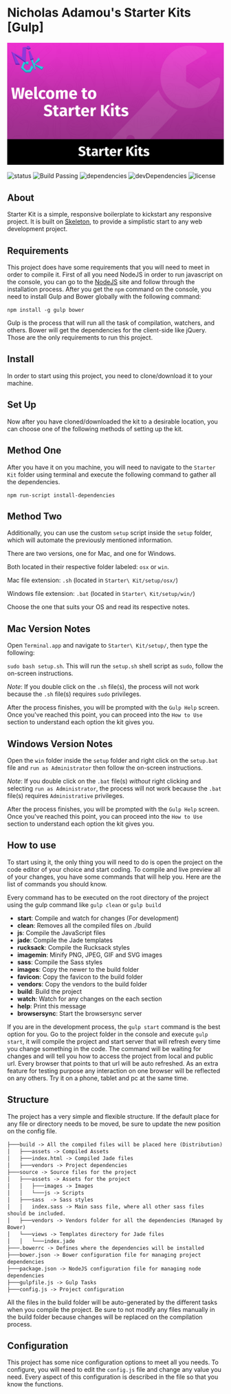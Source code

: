 # Nicholas Adamou's Starter Kits [Gulp]
![Project Preview](other/thumbnail.png)

![status](https://img.shields.io/pypi/status/Django.svg)
![Build Passing](https://travis-ci.org/NicholasAdamou/StarterKits.svg?branch=master)
![dependencies](https://img.shields.io/david/strongloop/express.svg)
![devDependencies](https://img.shields.io/david/dev/strongloop/express.svg)
![license](https://img.shields.io/apm/l/vim-mode.svg)

## About
Starter Kit is a simple, responsive boilerplate to kickstart any responsive project.
It is built on [Skeleton](https://github.com/dhg/Skeleton), to provide a simplistic start to any web development project.

## Requirements
This project does have some requirements that you will need to meet in order to compile it. First of all you need NodeJS in order to run javascript on the console, you can go to the [NodeJS](http://nodejs.rg) site and follow through the installation process. After you get the `npm` command on the console, you need to install Gulp and Bower globally with the following command:

```
npm install -g gulp bower
```

Gulp is the process that will run all the task of compilation, watchers, and others. Bower will get the dependencies for the client-side like jQuery. Those are the only requirements to run this project.

## Install
In order to start using this project, you need to clone/download it to your machine.

## Set Up
Now after you have cloned/downloaded the kit to a desirable location, you can choose one of the following methods of setting up the kit.

## Method One
After you have it on you machine, you will need to navigate to the `Starter Kit` folder using terminal and execute the following command to gather all the dependencies.
```
npm run-script install-dependencies
```

## Method Two
Additionally, you can use the custom `setup` script inside the `setup` folder, which will automate the previously mentioned information.

There are two versions, one for Mac, and one for Windows.

Both located in their respective folder labeled: `osx` or `win`.

Mac file extension: `.sh` (located in `Starter\ Kit/setup/osx/`)

Windows file extension: `.bat` (located in `Starter\ Kit/setup/win/`)

Choose the one that suits your OS and read its respective notes.

## Mac Version Notes

Open `Terminal.app` and navigate to `Starter\ Kit/setup/`, then type the following:

`sudo bash setup.sh`. This will run the `setup.sh` shell script as `sudo`, follow the on-screen instructions.

*Note*: If you double click on the `.sh` file(s), the process will not work because the `.sh` file(s) requires `sudo` privileges.

After the process finishes, you will be prompted with the `Gulp Help` screen. Once you've reached this point, you can proceed into the `How to Use` section to understand each option the kit gives you.

## Windows Version Notes

Open the `win` folder inside the `setup` folder and right click on the `setup.bat` file and `run as Administrator` then follow the on-screen instructions.

*Note*: If you double click on the `.bat` file(s) *without* right clicking and selecting `run as Administrator`, the process will not work because the `.bat` file(s) requires `Administrative` privileges.

After the process finishes, you will be prompted with the `Gulp Help` screen. Once you've reached this point, you can proceed into the `How to Use` section to understand each option the kit gives you.

## How to use
To start using it, the only thing you will need to do is open the project on the code editor of your choice and start coding. To compile and live preview all of your changes, you have some commands that will help you. Here are the list of commands you should know.

Every command has to be executed on the root directory of the project using the gulp command like `gulp clean` or `gulp build`

* **start**: Compile and watch for changes (For development)
* **clean**: Removes all the compiled files on ./build
* **js**: Compile the JavaScript files
* **jade**: Compile the Jade templates
* **rucksack**: Compile the Rucksack styles
* **imagemin**: Minify PNG, JPEG, GIF and SVG images
* **sass**: Compile the Sass styles
* **images**: Copy the newer to the build folder
* **favicon**: Copy the favicon to the build folder
* **vendors**: Copy the vendors to the build folder
* **build**: Build the project
* **watch**: Watch for any changes on the each section
* **help**: Print this message
* **browsersync**: Start the browsersync server

If you are in the development process, the `gulp start` command is the best option for you. Go to the project folder in the console and execute `gulp start`, it will compile the project and start server that will refresh every time you change something in the code. The command will be waiting for changes and will tell you how to access the project from local and public url. Every browser that points to that url will be auto refreshed. As an extra feature for testing purpose any interaction on one browser will be reflected on any others. Try it on a phone, tablet and pc at the same time.

## Structure
The project has a very simple and flexible structure. If the default place for any file or directory needs to be moved, be sure to update the new position on the config file.

```
├───build -> All the compiled files will be placed here (Distribution)
│   ├───assets -> Compiled Assets
│   ├───index.html -> Compiled Jade files
│   ├───vendors -> Project dependencies
├───source -> Source files for the project
│   ├───assets -> Assets for the project
│   │   ├───images -> Images
│   │   └───js -> Scripts
│   ├───sass  -> Sass styles
│   │   index.sass -> Main sass file, where all other sass files should be included.
│   ├───vendors -> Vendors folder for all the dependencies (Managed by Bower)
│   └───views -> Templates directory for Jade files
│   │   └───index.jade
├───.bowerrc -> Defines where the dependencies will be installed
├───bower.json -> Bower configuration file for managing project dependencies
├───package.json -> NodeJS configuration file for managing node dependencies
├───gulpfile.js -> Gulp Tasks
├───config.js -> Project configuration
```
All the files in the build folder will be auto-generated by the different tasks when you compile the project. Be sure to not modify any files manually in the build folder because changes will be replaced on the compilation process.

## Configuration
This project has some nice configuration options to meet all you needs. To configure, you will need to edit the `config.js` file and change any value you need. Every aspect of this configuration is described in the file so that you know the functions.
